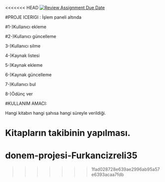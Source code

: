 <<<<<<< HEAD
[![Review Assignment Due Date](https://classroom.github.com/assets/deadline-readme-button-8d59dc4de5201274e310e4c54b9627a8934c3b88527886e3b421487c677d23eb.svg)](https://classroom.github.com/a/uelKf0-p)

#PROJE ICERIGI : İşlem paneli altında

#1-)Kullanıcı ekleme

#2-)Kullanıcı güncelleme

3-)Kullanıcı silme

4-)Kaynak listesi

5-)Kaynak ekleme

6-)Kaynak güncelleme

7-)Kullanıcı bul

8-)Ödünç ver

#KULLANIM AMACI:

Hangi kitabın hangi şahısa hangi süreyle verildiği.

Kitapların takibinin yapılması.
=======
# donem-projesi-Furkancizreli35
>>>>>>> 1fad028728e639ae2996ab95a57e6393acaa7fdb
